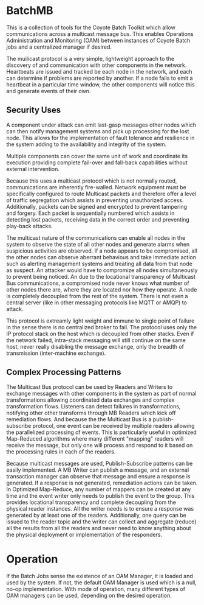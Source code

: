 # BatchMB

This is a collection of tools for the Coyote Batch Toolkit which allow communications across a multicast message bus. This enables Operations Administration and Monitoring (OAM) between instances of Coyote Batch jobs and a centralized manager if desired.

The muilicast protocol is a very simple, lightweight approach to the discovery of and communication with other components in the network. Heartbeats are issued and tracked be each node in the network, and each can determine if problems are reported by another. If a node fails to emit a heartbeat in a particular time window, the other components will notice this and generate events of their own.

## Security Uses

A component under attack can emit last-gasp messages other nodes which can then notify management systems and pick up processing for the lost node. This allows for the implementation of fault tolerance and resilience in the system adding to the availability and integrity of the system.

Multiple components can cover the same unit of work and coordinate its execution providing complete fail-over and fall-back capabilities without external intervention.

Because this uses a multicast protocol which is not normally routed, communications are inherently fire-walled. Network equipment must be specifically configured to route Multicast packets and therefore offer a level of traffic segregation which assists in preventing unauthorized access. Additionally, packets can be signed and encrypted to prevent tampering and forgery. Each packet is sequentially numbered which assists in detecting lost packets, receiving data in the correct order and preventing play-back attacks.

The multicast nature of the communications can enable all nodes in the system to observe the state of all other nodes and generate alarms when suspicious activities are observed. If a node appears to be compromised, all the other nodes can observe aberrant behavious and take immediate action such as alerting management systems and treating all data from that node as suspect. An attacker would have to compromize all nodes simultaneously to prevent being noticed. An due to the locational transparency of Multicast Bus communications, a compromised node never knows what number of other nodes there are, where they are located nor how they operate. A node is completely decoupled from the rest of the system. There is not even a central server (like in other messaging protocols like MQTT or AMQP) to attack.

This protocol is extreamly light weight and immune to single point of failure in the sense there is no centralized broker to fail. The protocol uses only the IP protocol stack on the host which is decoupled from other stacks. Even if the network failed, intra-stack messaging will still continue on the same host, never really disabling the message exchange, only the breadth of transmission (inter-machine exchange).

## Complex Processing Patterns

The Multicast Bus protocol can be used by Readers and Writers to exchange messages with other components in the system as part of normal transformations allowing coordinated data exchanges and complex transformation flows. Listeners can detect failures in transformations, notifying other other transforms through MB Readers which kick off remediation flows. And because the the Multicast Bus is a publish-subscribe protocol, one event can be received by multiple readers allowing the parallelized processing of events. This is particularly useful in optimized Map-Reduced algorithms where many different "mapping" readers will receive the message, but only one will process and respond to it based on the processing rules in each of the readers.

Because multicast messages are used, Publish-Subscribe patterns can be easily implemented. A MB Writer can publish a message, and an external transaction manager can observe that message and ensure a response is generated. If a response is not generated, remediation actions can be taken. In Optimized Map-Reduce, any number of mappers can be created at any time and the event writer only needs to publish the event to the group. This provides locational transparency and complete decoupling from the physical reader instances. All the writer needs is to ensure a response was generated by at least one of the readers. Additionally, one query can be issued to the reader topic and the writer can collect and aggregate (reduce) all the results from all the readers and never need to know anything about the physical deployment or implementation of the responders.

# Operation

If the Batch Jobs sense the existence of an OAM Manager, it is loaded and used by the system. If not, the default OAM Manager is used which is a null, no-op implementation. With mode of operation, many different types of OAM managers can be used, depending on the desired operation.

